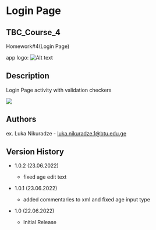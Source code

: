 
# Login Page
## TBC_Course_4
Homework#4(Login Page)

app logo:
![Alt text](https://firebasestorage.googleapis.com/v0/b/metaplayer-6d01c.appspot.com/o/LoginPage%2Fic_loginApp.png?alt=media&token=03c7dfab-038c-4e3c-ae06-9978f8c36488)

## Description
Login Page activity with validation checkers


<img src="https://firebasestorage.googleapis.com/v0/b/metaplayer-6d01c.appspot.com/o/LoginPage%2FLoginPage.jpg?alt=media&token=43906cda-179b-4766-b4aa-7f3a6ec5abc4"/>


## Authors

ex. Luka Nikuradze - luka.nikuradze.1@btu.edu.ge


## Version History

* 1.0.2 (23.06.2022)
    * fixed age edit text

* 1.0.1 (23.06.2022)
    * added commentaries to xml and fixed age input type

* 1.0 (22.06.2022)
    * Initial Release


